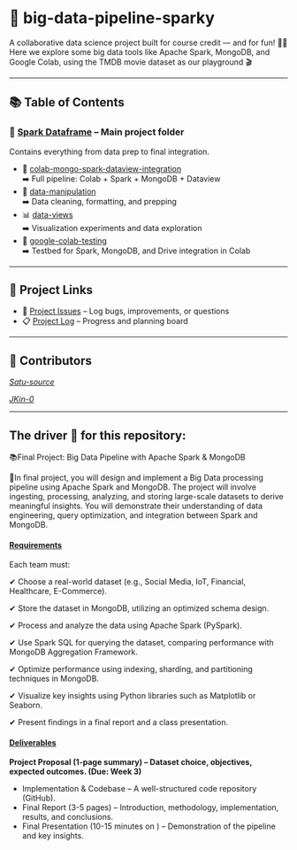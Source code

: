 # 🚀 big-data-pipeline-sparky  
A collaborative data science project built for course credit — and for fun! 🧠💡  
Here we explore some big data tools like Apache Spark, MongoDB, and Google Colab, using the TMDB movie dataset as our playground 🎬  

---

## 📚 Table of Contents

### 📁 [Spark Dataframe](spark-dataframe) – Main project folder  
Contains everything from data prep to final integration.

- 🔗 [colab-mongo-spark-dataview-integration](spark-dataframe/colab-mongo-spark-dataview-integration)  
  ➡️ Full pipeline: Colab + Spark + MongoDB + Dataview  
- 🧹 [data-manipulation](spark-dataframe/data-manipulation)  
  ➡️ Data cleaning, formatting, and prepping  
- 📊 [data-views](spark-dataframe/data-views)  
  ➡️ Visualization experiments and data exploration  
- 🧪 [google-colab-testing](spark-dataframe/google-colab-testing)  
  ➡️ Testbed for Spark, MongoDB, and Drive integration in Colab

---

## 🔧 Project Links

- 🐞 [Project Issues](https://github.com/psword/big-data-pipeline-sparky/issues) – Log bugs, improvements, or questions  
- 📋 [Project Log](https://github.com/users/psword/projects/3/views/1) – Progress and planning board

---

## 👥 Contributors  
[_Satu-source_](https://github.com/Satu-source)

[_JKin-0_](https://github.com/JKin-0)

---

## The driver :car: for this repository:

📚Final Project: Big Data Pipeline with Apache Spark & MongoDB

🚀In final project, you will design and implement a Big Data processing pipeline using Apache Spark and MongoDB. The project will involve ingesting, processing, analyzing, and storing large-scale datasets to derive meaningful insights. You will demonstrate their understanding of data engineering, query optimization, and integration between Spark and MongoDB.

#### <ins>Requirements</ins>

Each team must:

✔ Choose a real-world dataset (e.g., Social Media, IoT, Financial, Healthcare, E-Commerce).

✔ Store the dataset in MongoDB, utilizing an optimized schema design.

✔ Process and analyze the data using Apache Spark (PySpark).

✔ Use Spark SQL for querying the dataset, comparing performance with MongoDB Aggregation Framework.

✔ Optimize performance using indexing, sharding, and partitioning techniques in MongoDB.

✔ Visualize key insights using Python libraries such as Matplotlib or Seaborn.

✔ Present findings in a final report and a class presentation.

#### <ins>Deliverables</ins>

__Project Proposal (1-page summary) – Dataset choice, objectives, expected outcomes. (Due: Week 3)__

- Implementation & Codebase – A well-structured code repository (GitHub).
- Final Report (3-5 pages) – Introduction, methodology, implementation, results, and conclusions.
- Final Presentation (10-15 minutes on ) – Demonstration of the pipeline and key insights.
